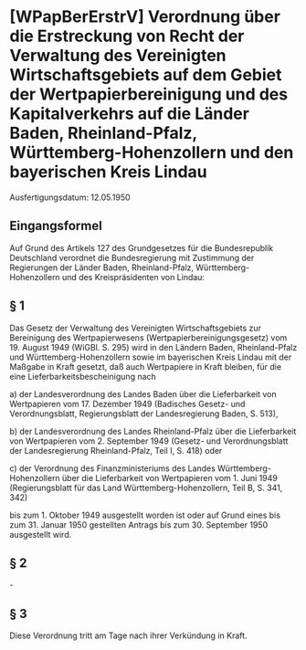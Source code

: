# [WPapBerErstrV] Verordnung über die Erstreckung von Recht der Verwaltung des Vereinigten Wirtschaftsgebiets auf dem Gebiet der Wertpapierbereinigung und des Kapitalverkehrs auf die Länder Baden, Rheinland-Pfalz, Württemberg-Hohenzollern und den bayerischen Kreis Lindau

Ausfertigungsdatum: 12.05.1950

 

## Eingangsformel

Auf Grund des Artikels 127 des Grundgesetzes für die Bundesrepublik Deutschland verordnet die Bundesregierung mit Zustimmung der Regierungen der Länder Baden, Rheinland-Pfalz, Württemberg-Hohenzollern und des Kreispräsidenten von Lindau:


## § 1

Das Gesetz der Verwaltung des Vereinigten Wirtschaftsgebiets zur Bereinigung des Wertpapierwesens (Wertpapierbereinigungsgesetz) vom 19. August 1949 (WiGBl. S. 295) wird in den Ländern Baden, Rheinland-Pfalz und Württemberg-Hohenzollern sowie im bayerischen Kreis Lindau mit der Maßgabe in Kraft gesetzt, daß auch Wertpapiere in Kraft bleiben, für die eine Lieferbarkeitsbescheinigung nach

a) der Landesverordnung des Landes Baden über die Lieferbarkeit von Wertpapieren vom 17. Dezember 1949 (Badisches Gesetz- und Verordnungsblatt, Regierungsblatt der Landesregierung Baden, S. 513),

b) der Landesverordnung des Landes Rheinland-Pfalz über die Lieferbarkeit von Wertpapieren vom 2. September 1949 (Gesetz- und Verordnungsblatt der Landesregierung Rheinland-Pfalz, Teil I, S. 418) oder

c) der Verordnung des Finanzministeriums des Landes Württemberg-Hohenzollern über die Lieferbarkeit von Wertpapieren vom 1. Juni 1949 (Regierungsblatt für das Land Württemberg-Hohenzollern, Teil B, S. 341, 342)

bis zum 1. Oktober 1949 ausgestellt worden ist oder auf Grund eines bis zum 31. Januar 1950 gestellten Antrags bis zum 30. September 1950 ausgestellt wird.


## § 2

\-


## § 3

Diese Verordnung tritt am Tage nach ihrer Verkündung in Kraft.

